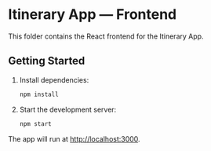 # Itinerary App — Frontend

This folder contains the React frontend for the Itinerary App.

## Getting Started

1. Install dependencies:
   ```bash
   npm install
   ```
2. Start the development server:
   ```bash
   npm start
   ```

The app will run at [http://localhost:3000](http://localhost:3000).
